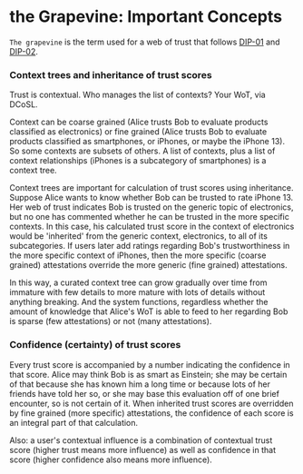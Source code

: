 # the Grapevine: Important Concepts

`The grapevine` is the term used for a web of trust that follows [DIP-01](../coreProtocol/01.md) and [DIP-02](../coreProtocol/02.md).

### Context trees and inheritance of trust scores

Trust is contextual. Who manages the list of contexts? Your WoT, via DCoSL.

Context can be coarse grained (Alice trusts Bob to evaluate products classified as electronics) or fine grained (Alice trusts Bob to evaluate products classified as smartphones, or iPhones, or maybe the iPhone 13). So some contexts are subsets of others. A list of contexts, plus a list of context relationships (iPhones is a subcategory of smartphones) is a context tree.

Context trees are important for calculation of trust scores using inheritance. Suppose Alice wants to know whether Bob can be trusted to rate iPhone 13. Her web of trust indicates Bob is trusted on the generic topic of electronics, but no one has commented whether he can be trusted in the more specific contexts. In this case, his calculated trust score in the context of electronics would be 'inherited' from the generic context, electronics, to all of its subcategories. If users later add ratings regarding Bob's trustworthiness in the more specific context of iPhones, then the more specific (coarse grained) attestations override the more generic (fine grained) attestations.

In this way, a curated context tree can grow gradually over time from immature with few details to more mature with lots of details without anything breaking. And the system functions, regardless whether the amount of knowledge that Alice's WoT is able to feed to her regarding Bob is sparse (few attestations) or not (many attestations).

### Confidence (certainty) of trust scores

Every trust score is accompanied by a number indicating the confidence in that score. Alice may think Bob is as smart as Einstein; she may be certain of that because she has known him a long time or because lots of her friends have told her so, or she may base this evaluation off of one brief encounter, so is not certain of it. When inherited trust scores are overridden by fine grained (more specific) attestations, the confidence of each score is an integral part of that calculation.

Also: a user's contextual influence is a combination of contextual trust score (higher trust means more influence) as well as confidence in that score (higher confidence also means more influence).
